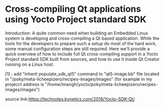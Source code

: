 # Cross-compiling Qt applications using Yocto Project standard SDK

Introduction:
A quite common need when building an Embedded Linux system is developing and cross-compiling a Qt based application. While the tools for the developers to prepare such a setup do most of the hard work, some manual configuration steps are still required.
Here we'll provide a quick overview of how to include full Qt cross-compiling support in a Yocto Project standard SDK built from sources, and how to use it inside Qt Creator running on a Linux host.


[1] : add "inherit populate_sdk_qt5" command to "qt5-image.bb" file located in "/poky/meta-licheepizero/recipes-images/images" 
(for example in my projecct address is "/home/imangh/yocto/poky/meta-licheepizero/recipes-images/images")



source link:https://technotes.kynetics.com/2018/Yocto-SDK-Qt/
